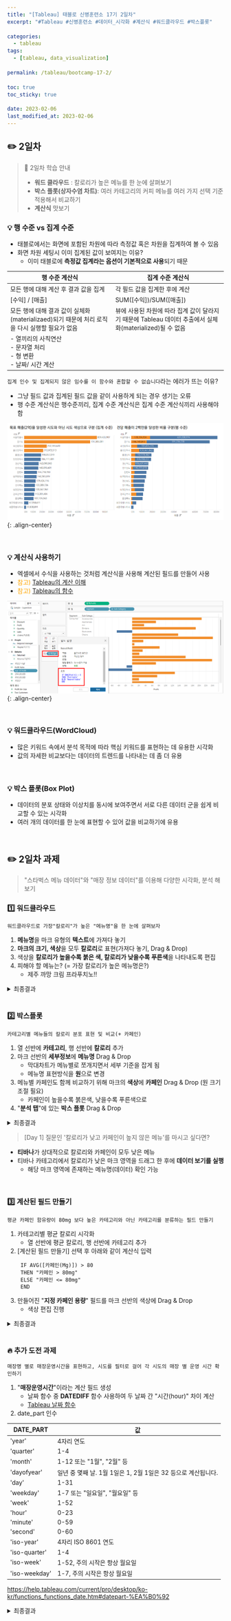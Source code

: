 ```yaml
---
title: "[Tableau] 태블로 신병훈련소 17기 2일차"
excerpt: "#Tableau #신병훈련소 #데이터_시각화 #계산식 #워드클라우드 #박스플롯"

categories:
  - tableau
tags:
  - [tableau, data_visualization]

permalink: /tableau/bootcamp-17-2/

toc: true
toc_sticky: true

date: 2023-02-06
last_modified_at: 2023-02-06
---
```


##  ✏️ 2일차

> 📖 2일차 학습 안내  
> - **워드 클라우드** : 칼로리가 높은 메뉴를 한 눈에 살펴보기
> - **박스 플롯(상자수염 차트)**: 여러 카테고리의 커피 메뉴를 여러 가지 선택 기준 적용해서 비교하기
> - **계산식** 맛보기


### 💡 행 수준 vs 집계 수준

- 태블로에서는 화면에 포함된 차원에 따라 측정값 혹은 차원을 집계하여 볼 수 있음
- 화면 차원 세팅시 이미 집계된 값이 보여지는 이유?
  - 이미 태블로에 **측정값 집계라는 옵션이 기본적으로 사용**되기 때문

| 행 수준 계산식                                                     | 집계 수준 계산식                                                             |
|--------------------------------------------------------------|-----------------------------------------------------------------------|
| 모든 행에 대해 계산 후 결과 값을 집계                                       | 각 필드 값을 집계한 후에 계산                                                     |
| [수익] / [매출]                                                  | SUM([수익])/SUM([매출])                                                   |
| 모든 행에 대해 결과 값이 실체화(materializaed)되기 때문에 처리 로직을 다시 실행할 필요가 없음 | 뷰에 사용된 차원에 따라 집계 값이 달라지기 때문에 Tableau 데이터 추출에서 실체화(materialized)될 수 없음 |
| - 열끼리의 사칙연산 <br> - 문자열 처리 <br> - 형 변환 <br> - 날짜/ 시간 계산 |                                                                       |

`집계 인수 및 집계되지 않은 임수를 이 함수와 혼합할 수 없습니다`라는 에러가 뜨는 이유?
- 그냥 필드 값과 집계된 필드 값을 같이 사용하게 되는 경우 생기는 오류
- 행 수준 계산식은 행수준끼리, 집계 수준 계산식은 집계 수준 계산식끼리 사용해야 함


![image](/assets/images/posts_img/tableau_bootcamp/day2/20230206_tableau_bootcamp_17_2_1.png){: .align-center}

<br>

### 💡 계산식 사용하기

- 엑셀에서 수식을 사용하는 것처럼 계산식을 사용해 계산된 필드를 만들어 사용
- <span style="color:orange">참고)</span> [Tableau의 계산 이해](https://help.tableau.com/current/pro/desktop/ko-kr/calculations_calculatedfields_understand.htm)
- <span style="color:orange">참고)</span> [Tableau의 함수](https://help.tableau.com/current/pro/desktop/ko-kr/functions.htm)


![image](/assets/images/posts_img/tableau_bootcamp/day2/20230206_tableau_bootcamp_17_2_2.png){: .align-center}



<br>

### 💡 워드클라우드(WordCloud)

- 많은 키워드 속에서 분석 목적에 따라 핵심 키워드를 표현하는 데 유용한 시각화
- 값의 자세한 비교보다는 데이터의 트렌드를 나타내는 데 좀 더 유용

<br>

### 💡 박스 플롯(Box Plot)

- 데이터의 분포 상태와 이상치를 동시에 보여주면서 서로 다른 데이터 군을 쉽게 비교할 수 있는 시각화
- 여러 개의 데이터를 한 눈에 표현할 수 있어 값을 비교하기에 유용

<br>

## ✏️ 2일차 과제

> "스타벅스 메뉴 데이터"와 "매장 정보 데이터"를 이용해 다양한 시각화, 분석 해보기  

### 1️⃣ 워드클라우드

```
워드클라우드로 가장"칼로리"가 높은 "메뉴명"을 한 눈에 살펴보자
```

1. **메뉴명**을 마크 유형의 **텍스트**에 가져다 놓기
2. **마크의 크기, 색상**을 모두 **칼로리**로 표현(가져다 놓기, Drag & Drop) 
3. 색상을  **칼로리가 높을수록 붉은 색, 칼로리가 낮을수록 푸른색**을 나타내도록 편집
5. 피해야 할 메뉴는? (= 가장 칼로리가 높은 메뉴명은?)  
   - 제주 까망 크림 프라푸치노!! 

<details>
<summary>최종결과</summary>
<div markdown="1">       

![image](/assets/images/posts_img/tableau_bootcamp/day2/20230206_tableau_bootcamp_17_2_3.png){: .align-center}  

</div>
</details>

<br>

### 2️⃣ 박스플롯

```
카테고리별 메뉴들의 칼로리 분포 표현 및 비교(+ 카페인)
```

1. 열 선반에 **카테고리**, 행 선반에 **칼로리** 추가
2. 마크 선반의 **세부정보**에 **메뉴명** Drag & Drop
   - 막대차트가 메뉴별로 쪼개지면서 세부 기준을 잡게 됨
   - 메뉴명 표현방식을 **원**으로 변경
3. 메뉴별 카페인도 함께 비교하기 위해 마크의 **색상**에 **카페인** Drag & Drop (원 크기 조절 필요) 
   - 카페인이 높을수록 붉은색, 낮을수록 푸른색으로
4. "**분석 탭**"에 있는 **박스 플롯** Drag & Drop

<details>
<summary>최종결과</summary>
<div markdown="1">       

![image](/assets/images/posts_img/tableau_bootcamp/day2/20230206_tableau_bootcamp_17_2_4.png){: .align-center}  

</div>
</details>

> [Day 1] 질문인 '칼로리가 낮고 카페인이 높지 않은 메뉴'를 마시고 싶다면?
- **티바나**가 상대적으로 칼로리와 카페인이 모두 낮은 메뉴
- 티바나 카테고리에서 칼로리가 낮은 마크 영역을 드래그 한 후에 **데이터 보기를 실행**
  - 해당 마크 영역에 존재하는 메뉴명(데이터) 확인 가능

<br>

### 3️⃣ 계산된 필드 만들기

```
평균 카페인 함유량이 80mg 보다 높은 카테고리와 아닌 카테고리를 분류하는 필드 만들기
```

1. 카테고리별 평균 칼로리 시각화
   - 열 선반에 평균 칼로리, 행 선반에 카테고리 추가
2. [계산된 필드 만들기] 선택 후 아래와 같이 계산식 입력
   ```
    IF AVG([카페인(Mg)]) > 80
    THEN "카페인 > 80mg"
    ELSE "카페인 <= 80mg"
    END
    ```
3. 만들어진 "**지정 카페인 용량**" 필드를 마크 선반의 색상에 Drag & Drop
   - 색상 편집 진행

<details>
<summary>최종결과</summary>
<div markdown="1">       

![image](/assets/images/posts_img/tableau_bootcamp/day2/20230206_tableau_bootcamp_17_2_5.png){: .align-center}  

</div>
</details>

<br>

### 🔥 추가 도전 과제

```
매장명 별로 매장운영시간을 표현하고, 시도를 필터로 걸어 각 시도의 매장 별 운영 시간 확인하기
```

1. "**매장운영시간**"이라는 계산 필드 생성
   - 날짜 함수 중 **DATEDIFF** 함수 사용하여 두 날짜 간 "시간(hour)" 차이 계산
   - [Tableau 날짜 함수](https://help.tableau.com/current/pro/desktop/ko-kr/functions_functions_date.htm)
2. date_part 인수 

|DATE_PART|	값|
|----|----|
|'year'|	4자리 연도|
|'quarter'|	1-4|
|'month'	|1-12 또는 "1월", "2월" 등|
|'dayofyear'|	일년 중 몇째 날. 1월 1일은 1, 2월 1일은 32 등으로 계산됩니다.|
|'day'|	1-31|
|'weekday'|	1-7 또는 "일요일", "월요일" 등|
|'week'|	1-52|
|'hour'|	0-23|
|'minute'|	0-59|
|'second'|	0-60|
|'iso-year'|	4자리 ISO 8601 연도|
|'iso-quarter'|	1-4|
|'iso-week'|	1-52, 주의 시작은 항상 월요일|
|'iso-weekday'|	1-7, 주의 시작은 항상 월요일|

<https://help.tableau.com/current/pro/desktop/ko-kr/functions_functions_date.htm#datepart-%EA%B0%92>



<details>
<summary>최종결과</summary>
<div markdown="1">       

![image](/assets/images/posts_img/tableau_bootcamp/day2/20230206_tableau_bootcamp_17_2_6.png){: .align-center}  

</div>
</details>

<br><br>